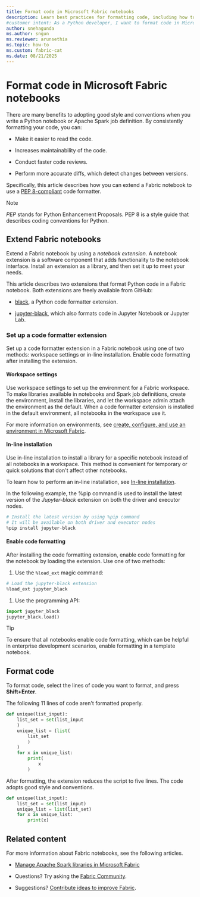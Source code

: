 ```yaml
---
title: Format code in Microsoft Fabric notebooks
description: Learn best practices for formatting code, including how to extend a Microsoft Fabric notebook to use a PEP 8-compliant code formatter.
#customer intent: As a Python developer, I want to format code in Microsoft Fabric notebooks so that my scripts are easier to read and maintain.
author: snehagunda
ms.author: sngun
ms.reviewer: arunsethia
ms.topic: how-to
ms.custom: fabric-cat
ms.date: 08/21/2025
---
```


# Format code in Microsoft Fabric notebooks

There are many benefits to adopting good style and conventions when you write a Python notebook or Apache Spark job definition. By consistently formatting your code, you can:

- Make it easier to read the code.

- Increases maintainability of the code.

- Conduct faster code reviews.

- Perform more accurate diffs, which detect changes between versions.

Specifically, this article describes how you can extend a Fabric notebook to use a [PEP 8-compliant](https://peps.python.org/pep-0008/) code formatter.

> [!NOTE]
> _PEP_ stands for Python Enhancement Proposals. PEP 8 is a style guide that describes coding conventions for Python.

## Extend Fabric notebooks

Extend a Fabric notebook by using a _notebook extension_. A notebook extension is a software component that adds functionality to the notebook interface. Install an extension as a library, and then set it up to meet your needs.

This article describes two extensions that format Python code in a Fabric notebook. Both extensions are freely available from GitHub:

- [black](https://github.com/psf/black), a Python code formatter extension.

- [jupyter-black](https://github.com/n8henrie/jupyter-black), which also formats code in Jupyter Notebook or Jupyter Lab.

### Set up a code formatter extension

Set up a code formatter extension in a Fabric notebook using one of two methods: workspace settings or in-line installation. Enable code formatting after installing the extension.

#### Workspace settings

Use workspace settings to set up the environment for a Fabric workspace. To make libraries available in notebooks and Spark job definitions, create the environment, install the libraries, and let the workspace admin attach the environment as the default. When a code formatter extension is installed in the default environment, all notebooks in the workspace use it.

For more information on environments, see [create, configure, and use an environment in Microsoft Fabric](https://aka.ms/fabric/create-environment).

#### In-line installation

Use in-line installation to install a library for a specific notebook instead of all notebooks in a workspace. This method is convenient for temporary or quick solutions that don't affect other notebooks.

To learn how to perform an in-line installation, see [In-line installation](library-management.md#in-line-installation).

In the following example, the %pip command is used to install the latest version of the _Jupyter-black_ extension on both the driver and executor nodes.

```python
# Install the latest version by using %pip command
# It will be available on both driver and executor nodes
%pip install jupyter-black
```

#### Enable code formatting

After installing the code formatting extension, enable code formatting for the notebook by loading the extension. Use one of two methods:

1. Use the ```%load_ext``` magic command:

```python
# Load the jupyter-black extension
%load_ext jupyter_black
```

1. Use the programming API:

```python
import jupyter_black
jupyter_black.load()
```

> [!TIP]
> To ensure that all notebooks enable code formatting, which can be helpful in enterprise development scenarios, enable formatting in a template notebook.

## Format code

To format code, select the lines of code you want to format, and press **Shift+Enter**.

The following 11 lines of code aren't formatted properly.

```python
def unique(list_input):
    list_set = set(list_input
    )
    unique_list = (list(
        list_set
        )
    )
    for x in unique_list:
        print(
            x
        )
```

After formatting, the extension reduces the script to five lines. The code adopts good style and conventions.

```python
def unique(list_input):
    list_set = set(list_input)
    unique_list = list(list_set)
    for x in unique_list:
        print(x)
```

## Related content

For more information about Fabric notebooks, see the following articles.

- [Manage Apache Spark libraries in Microsoft Fabric](library-management.md#in-line-installation)

- Questions? Try asking the [Fabric Community](https://community.fabric.microsoft.com/).

- Suggestions? [Contribute ideas to improve Fabric](https://ideas.fabric.microsoft.com/).
